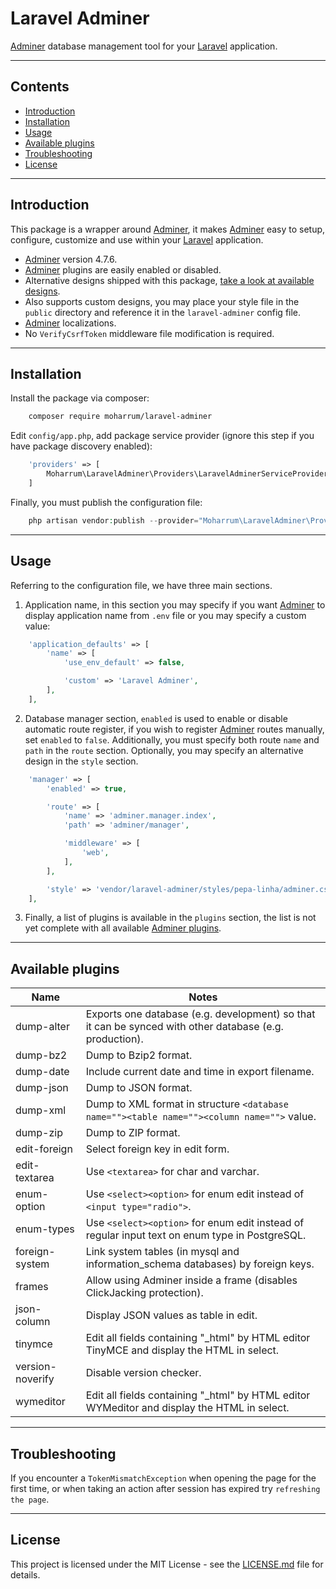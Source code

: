 # Laravel Adminer

[Adminer](https://www.adminer.org) database management tool for your [Laravel](https://laravel.com) application.

---

## Contents

- [Introduction](#introduction)
- [Installation](#installation)
- [Usage](#usage)
- [Available plugins](#plugins)
- [Troubleshooting](#troubleshooting)
- [License](#license)

---

## Introduction

This package is a wrapper around [Adminer](https://www.adminer.org), it makes [Adminer](https://www.adminer.org) easy to setup, configure, customize and use within your [Laravel](https://laravel.com) application.

- [Adminer](https://www.adminer.org) version 4.7.6.
- [Adminer](https://www.adminer.org) plugins are easily enabled or disabled.
- Alternative designs shipped with this package, [take a look at available designs](https://github.com/vrana/adminer/tree/master/designs).
- Also supports custom designs, you may place your style file in the `public` directory and reference it in the `laravel-adminer` config file.
- [Adminer](https://www.adminer.org) localizations.
- No `VerifyCsrfToken` middleware file modification is required.

---

## Installation

Install the package via composer:

```bash
    composer require moharrum/laravel-adminer
```

Edit `config/app.php`, add package service provider (ignore this step if you have package discovery enabled):
```php
    'providers' => [
        Moharrum\LaravelAdminer\Providers\LaravelAdminerServiceProvider::class,
    ]
```

Finally, you must publish the configuration file:

```php
    php artisan vendor:publish --provider="Moharrum\LaravelAdminer\Providers\LaravelAdminerServiceProvider"
```

---

## Usage

Referring to the configuration file, we have three main sections.

1. Application name, in this section you may specify if you want [Adminer](https://www.adminer.org) to display application name from `.env` file or you may specify a custom value:

```php
    'application_defaults' => [
        'name' => [
            'use_env_default' => false,

            'custom' => 'Laravel Adminer',
        ],
    ],
```

2. Database manager section, `enabled` is used to enable or disable automatic route register, if you wish to register [Adminer](https://www.adminer.org) routes manually, set `enabled` to `false`. Additionally, you must specify both route `name` and `path` in the `route` section. Optionally, you may specify an alternative design in the `style` section.

```php
    'manager' => [
        'enabled' => true,

        'route' => [
            'name' => 'adminer.manager.index',
            'path' => 'adminer/manager',

            'middleware' => [
                'web',
            ],
        ],

        'style' => 'vendor/laravel-adminer/styles/pepa-linha/adminer.css',
    ],
```

3. Finally, a list of plugins is available in the `plugins` section, the list is not yet complete with all available [Adminer plugins](https://www.adminer.org/en/plugins/).

---

## Available plugins

| Name | Notes |
| ------ | ----------- |
| dump-alter   | Exports one database (e.g. development) so that it can be synced with other database (e.g. production). |
| dump-bz2 | Dump to Bzip2 format. |
| dump-date | Include current date and time in export filename. |
| dump-json | Dump to JSON format. |
| dump-xml | Dump to XML format in structure `<database name=""><table name=""><column name="">` value. |
| dump-zip | Dump to ZIP format. |
| edit-foreign | Select foreign key in edit form. |
| edit-textarea | Use `<textarea>` for char and varchar. |
| enum-option | Use `<select><option>` for enum edit instead of `<input type="radio">`. |
| enum-types | Use `<select><option>` for enum edit instead of regular input text on enum type in PostgreSQL. |
| foreign-system | Link system tables (in mysql and information_schema databases) by foreign keys. |
| frames | Allow using Adminer inside a frame (disables ClickJacking protection). |
| json-column | Display JSON values as table in edit. |
| tinymce | Edit all fields containing "_html" by HTML editor TinyMCE and display the HTML in select. |
| version-noverify | Disable version checker. |
| wymeditor | Edit all fields containing "_html" by HTML editor WYMeditor and display the HTML in select. |

---

## Troubleshooting

If you encounter a `TokenMismatchException`  when opening the page for the first time, or when taking an action after session has expired try `refreshing the page`.

---

## License

This project is licensed under the MIT License - see the [LICENSE.md](LICENSE.md) file for details.
